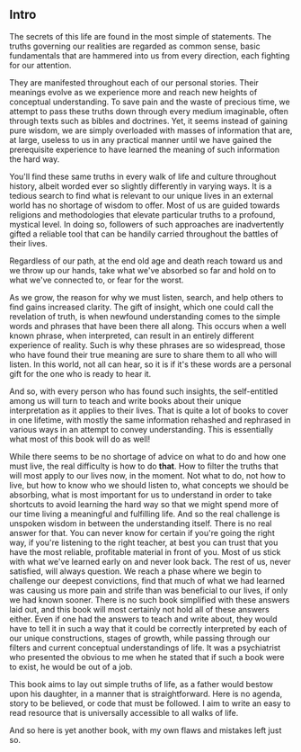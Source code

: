 
## Intro

The secrets of this life are found in the most simple of statements.
The truths governing our realities are regarded as common sense,
basic fundamentals that are hammered into us from every direction,
each fighting for our attention.

They are manifested throughout each of our personal stories. Their meanings evolve as we experience more and reach new heights of conceptual understanding.
To save pain and the waste of precious time, we attempt to pass these truths down through every medium imaginable, often through texts such as bibles and doctrines.
Yet, it seems instead of gaining pure wisdom, we are simply overloaded with masses of information that are, at large, useless to us in any practical manner until we have gained the prerequisite experience to have learned the meaning of such information the hard way.
<!-- After all, how does one appreciate something they have not come to accept for themselves? -->

You'll find these same truths in every walk of life and culture throughout history, albeit worded ever so slightly differently in varying ways.
It is a tedious search to find what is relevant to our unique lives in an external world has no shortage of wisdom to offer.
Most of us are guided towards religions and methodologies that elevate particular truths to a profound, mystical level.
In doing so, followers of such approaches are inadvertently gifted a reliable tool that can be handily carried throughout the battles of their lives.

<!--
This tool is namely the incidental memorization of highlighted truths. Prioritized wisdom becomes instantly recallable in a crisis. It can burden the responsibility of making moral choices. Throughout the years, such a targeted focus can help mold a foundational identity. Unfortunately, such a resource can only extend so far and can become a set of crutches.
--- crisis' can go beyond scope, not provide the answers,
--- inclined to negative choices, rejecting possibilities outside of current understanding, or conflicted with guilt and such
-->
Regardless of our path, at the end old age and death reach toward us and we throw up our hands, take what we've absorbed so far and hold on to what we've connected to, or fear for the worst.

As we grow, the reason for why we must listen, search, and help others to find gains increased clarity. The gift of insight, which one could call the revelation of truth, is when newfound understanding comes to the simple words and phrases that have been there all along. This occurs when a well known phrase, when interpreted, can result in an entirely different experience of reality. Such is why these phrases are so widespread, those who have found their true meaning are sure to share them to all who will listen. In this world, not all can hear, so it is if it's these words are a personal gift for the one who is ready to hear it.

And so, with every person who has found such insights, the self-entitled among us will turn to teach and write books about their unique interpretation as it applies to their lives. That is quite a lot of books to cover in one lifetime, with mostly the same information rehashed and rephrased in various ways in an attempt to convey understanding. This is essentially what most of this book will do as well!

While there seems to be no shortage of advice on what to do and how one must live, the real difficulty is how to do **that**. How to filter the truths that will most apply to our lives now, in the moment. Not what to do, not how to live, but how to know who we should listen to, what concepts we should be absorbing, what is most important for us to understand in order to take shortcuts to avoid learning the hard way so that we might spend more of our time living a meaningful and fulfilling life. And so the real challenge is unspoken wisdom in between the understanding itself. There is no real answer for that. You can never know for certain if you're going the right way, if you're listening to the right teacher, at best you can trust that you have the most reliable, profitable material in front of you. Most of us stick with what we've learned early on and never look back. The rest of us, never satisfied, will always question. We reach a phase where we begin to challenge our deepest convictions, find that much of what we had learned was causing us more pain and strife than was beneficial to our lives, if only we had known sooner. There is no such book simplified with these answers laid out, and this book will most certainly not hold all of these answers either. Even if one had the answers to teach and write about, they would have to tell it in such a way that it could be correctly interpreted by each of our unique constructions, stages of growth, while passing through our filters and current conceptual understandings of life. <!-- Such a task seems improbable at large - *without a method of computation that served to analyze a person and present them with information in a personalized format, but that is not a story for the present moment* -. --> It was a psychiatrist who presented the obvious to me when he stated that if such a book were to exist, he would be out of a job.


 This book aims to lay out simple truths of life, as a father would bestow upon his daughter, in a manner that is straightforward. Here is no agenda, story to be believed, or code that must be followed. I aim to write an easy to read resource that is universally accessible to all walks of life.

 And so here is yet another book, with my own flaws and mistakes left just so.

<!--
So what is there to do? Why even write a book if it cannot fulfill the role of completing this grand task? ... well...

...
 With all these books and religions that cover the same secrets, I have not found a book that lays it out plain as day, without a story to believe in or a code to follow. There is usually an agenda. In other cases, some books carry such profound insights that they can't even be taken in all in one read!

..............
and goodness gratious...
...................













<!--

Unfortunately religion and even spirituality can lose its value and become repetition, no longer revealing truth but leaving us in a perpetual limbo, somewhere on the elevator level 46, occasionally rising up to 47. Then, aware that we are not as satisfied as we should be, we decide that we must not be focusing hard enough on our textbooks, that we must have more conviction, more faith, more belief if we are to reach level 47, believing that the story is the point of it all instead of what is found in the story.
--------------------------------
<!--
Before we might become distracted by them, religions when used properly help us along our way. They provide us memorization techniques for quick access of reminders of basic truths, and also provide us with something far more important, something also found in life experience.   

And yet, the information is scattered about all across the globe. For an example of a simple truth without much depth, among the homeless in America you can find nearly every person saying, "You don't talk about Fight Club", or even more commonly, "What were you talking about?". In that world, the value of looking out for another by not betraying each other is not only recognized, it can actually be felt as a type of caring for another that you do not even know. I use this abstract example because it minor and flawed and not among the truths this book is about.
-->
